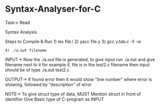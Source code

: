 # Syntax-Analyser-for-C

Task-> Read

Syntax Analysis


Steps to Compile & Run
	1) lex file.l
	2) yacc file.y
	3) gcc y.tab.c -ll -w
	
	4) ./a.out filename
	
	
INPUT->	
	Now the ./a.out file is generated,
	to give input run ./a.out and give filename next to it
	for example if,
		 file is in the test2.c filename
		 then input should be of type
		 	./a.out test2.c
	
	
OUTPUT->	 If found error then
		 It would show "line number" where error is showing, followed by "description" of error
		 
		 
		 
		 
		 
		 
		 
		 
		 
NOTE->
	To give struct type of data, MUST Mention struct in front of identifier
	Give Basic type of C-program as INPUT
	
	

